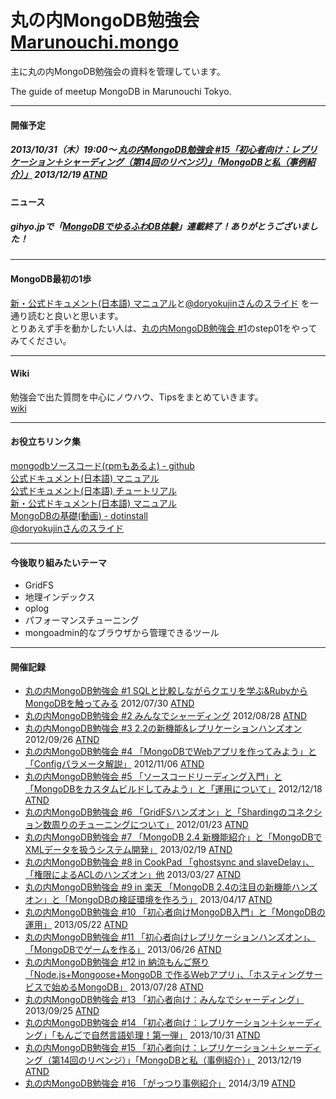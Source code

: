 丸の内MongoDB勉強会 [Marunouchi.mongo](http://syokenz.github.com/marunouchi-mongodb/)
==================

主に丸の内MongoDB勉強会の資料を管理しています。

The guide of meetup MongoDB in Marunouchi Tokyo.

----
#### 開催予定
##### 2013/10/31（木）19:00～ [丸の内MongoDB勉強会 #15「初心者向け：レプリケーション＋シャーディング（第14回のリベンジ）」「MongoDBと私（事例紹介）」](https://github.com/syokenz/marunouchi-mongodb/tree/master/20131219) 2013/12/19 [ATND](http://atnd.org/events/46307)


#### ニュース
##### gihyo.jpで「[MongoDBでゆるふわDB体験](http://gihyo.jp/dev/serial/01/mongodb)」連載終了！ありがとうございました！

----
#### MongoDB最初の1歩
[新・公式ドキュメント(日本語) マニュアル](http://jp.docs.mongodb.org/manual/)と[@doryokujinさんのスライド](http://www.slideshare.net/doryokujin/)
を一通り読むと良いと思います。  
とりあえず手を動かしたい人は、[丸の内MongoDB勉強会 #1](https://github.com/syokenz/marunouchi-mongodb/tree/master/20120730)のstep01をやってみてください。

----
#### Wiki
勉強会で出た質問を中心にノウハウ、Tipsをまとめていきます。  
[wiki](https://github.com/syokenz/marunouchi-mongodb/wiki)

----
#### お役立ちリンク集
[mongodbソースコード(rpmもあるよ) - github](https://github.com/mongodb/mongo)  
[公式ドキュメント(日本語) マニュアル](http://www.mongodb.org/pages/viewpage.action?pageId=5079208)  
[公式ドキュメント(日本語) チュートリアル](http://www.mongodb.org/pages/viewpage.action?pageId=5079135)  
[新・公式ドキュメント(日本語) マニュアル](http://jp.docs.mongodb.org/manual/)  
[MongoDBの基礎(動画) - dotinstall](http://dotinstall.com/lessons/basic_mongodb)  
[@doryokujinさんのスライド](http://www.slideshare.net/doryokujin/)

----
#### 今後取り組みたいテーマ
* GridFS
* 地理インデックス
* oplog
* パフォーマンスチューニング
* mongoadmin的なブラウザから管理できるツール

----
#### 開催記録
* [丸の内MongoDB勉強会 #1 SQLと比較しながらクエリを学ぶ&RubyからMongoDBを触ってみる](https://github.com/syokenz/marunouchi-mongodb/tree/master/20120730) 2012/07/30 [ATND](http://atnd.org/events/30595)
* [丸の内MongoDB勉強会 #2 みんなでシャーディング](https://github.com/syokenz/marunouchi-mongodb/tree/master/20120828) 2012/08/28 [ATND](http://atnd.org/events/31234)
* [丸の内MongoDB勉強会 #3 2.2の新機能&レプリケーションハンズオン](https://github.com/syokenz/marunouchi-mongodb/tree/master/20120926) 2012/09/26 [ATND](http://atnd.org/events/32249)
* [丸の内MongoDB勉強会 #4 「MongoDBでWebアプリを作ってみよう」と「Configパラメータ解説」](https://github.com/syokenz/marunouchi-mongodb/tree/master/20121106) 2012/11/06 [ATND](http://atnd.org/events/33485)
* [丸の内MongoDB勉強会 #5 「ソースコードリーディング入門」と「MongoDBをカスタムビルドしてみよう」と「運用について」](https://github.com/syokenz/marunouchi-mongodb/tree/master/20121218) 2012/12/18 [ATND](http://atnd.org/events/34392)
* [丸の内MongoDB勉強会 #6 「GridFSハンズオン」と「Shardingのコネクション数周りのチューニングについて」](https://github.com/syokenz/marunouchi-mongodb/tree/master/20130123) 2012/01/23 [ATND](http://atnd.org/events/35409)
* [丸の内MongoDB勉強会 #7 「MongoDB 2.4 新機能紹介」と「MongoDBでXMLデータを扱うシステム開発」](https://github.com/syokenz/marunouchi-mongodb/tree/master/20130219) 2013/02/19 [ATND](http://atnd.org/events/36467)
* [丸の内MongoDB勉強会 #8 in CookPad 「ghostsync and slaveDelay」、「権限によるACLのハンズオン」他](https://github.com/syokenz/marunouchi-mongodb/tree/master/20130327) 2013/03/27 [ATND](http://atnd.org/events/37869)
* [丸の内MongoDB勉強会 #9 in 楽天 「MongoDB 2.4の注目の新機能ハンズオン」と「MongoDBの検証環境を作ろう」](https://github.com/syokenz/marunouchi-mongodb/tree/master/20130417) 2013/04/17 [ATND](http://atnd.org/events/38369)
* [丸の内MongoDB勉強会 #10 「初心者向けMongoDB入門」と「MongoDBの運用」](https://github.com/syokenz/marunouchi-mongodb/tree/master/20130522) 2013/05/22 [ATND](http://atnd.org/events/39093)
* [丸の内MongoDB勉強会 #11 「初心者向けレプリケーションハンズオン」、「MongoDBでゲームを作る」](https://github.com/syokenz/marunouchi-mongodb/tree/master/20130626) 2013/06/26 [ATND](http://atnd.org/events/39988)
* [丸の内MongoDB勉強会 #12 in 納涼もんご祭り 「Node.js+Mongoose+MongoDB で作るWebアプリ」、「ホスティングサービスで始めるMongoDB」](https://github.com/syokenz/marunouchi-mongodb/tree/master/20130728) 2013/07/28 [ATND](http://atnd.org/events/41167)
* [丸の内MongoDB勉強会 #13 「初心者向け：みんなでシャーディング」](https://github.com/syokenz/marunouchi-mongodb/tree/master/20130728) 2013/09/25 [ATND](http://atnd.org/events/43358)
* [丸の内MongoDB勉強会 #14 「初心者向け：レプリケーション＋シャーディング」「もんごで自然言語処理！第一弾」](https://github.com/syokenz/marunouchi-mongodb/tree/master/20131031) 2013/10/31 [ATND](http://atnd.org/events/44449)
* [丸の内MongoDB勉強会 #15 「初心者向け：レプリケーション＋シャーディング（第14回のリベンジ）」「MongoDBと私（事例紹介）」](https://github.com/syokenz/marunouchi-mongodb/tree/master/20131219) 2013/12/19 [ATND](http://atnd.org/events/46307)
* [丸の内MongoDB勉強会 #16 「がっつり事例紹介」](https://github.com/syokenz/marunouchi-mongodb/tree/master/20140319) 2014/3/19 [ATND](http://atnd.org/events/48346)



